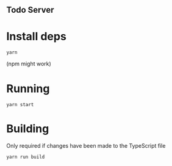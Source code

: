 ## Todo Server

# Install deps

    yarn

(npm might work)

# Running

    yarn start

# Building

Only required if changes have been made to the TypeScript file

    yarn run build
